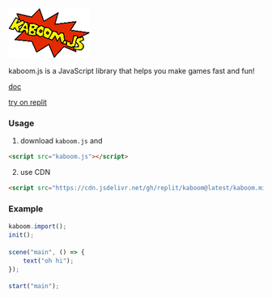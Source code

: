 ![logo](kaboom.png)

kaboom.js is a JavaScript library that helps you make games fast and fun!

[doc](https://doc.gameenv.repl.co/)

[try on replit](https://repl.it/@slmjkdbtl/KaBoomjs-Template#game.js)

### Usage

1. download `kaboom.js` and

```html
<script src="kaboom.js"></script>
```

2. use CDN

```html
<script src="https://cdn.jsdelivr.net/gh/replit/kaboom@latest/kaboom.min.js"></script>
```

### Example

```js
kaboom.import();
init();

scene("main", () => {
	text("oh hi");
});

start("main");
```

